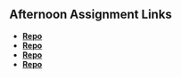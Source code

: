 ## Afternoon Assignment Links

* **[Repo](https://github.com/JuiceJag/Score-Board)**
* **[Repo](https://github.com/JuiceJag/swarm)**
* **[Repo](https://github.com/JuiceJag/Ice-Cream-Parlor)**
* **[Repo](https://github.com/JuiceJag/<ASSIGNMENT_REPO>)**

